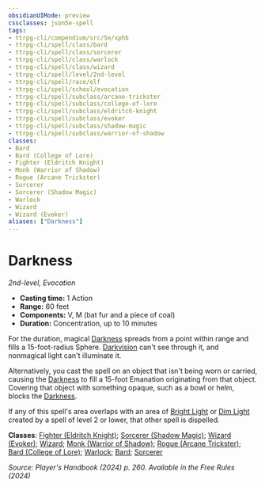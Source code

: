 ```yaml
---
obsidianUIMode: preview
cssclasses: json5e-spell
tags:
- ttrpg-cli/compendium/src/5e/xphb
- ttrpg-cli/spell/class/bard
- ttrpg-cli/spell/class/sorcerer
- ttrpg-cli/spell/class/warlock
- ttrpg-cli/spell/class/wizard
- ttrpg-cli/spell/level/2nd-level
- ttrpg-cli/spell/race/elf
- ttrpg-cli/spell/school/evocation
- ttrpg-cli/spell/subclass/arcane-trickster
- ttrpg-cli/spell/subclass/college-of-lore
- ttrpg-cli/spell/subclass/eldritch-knight
- ttrpg-cli/spell/subclass/evoker
- ttrpg-cli/spell/subclass/shadow-magic
- ttrpg-cli/spell/subclass/warrior-of-shadow
classes:
- Bard
- Bard (College of Lore)
- Fighter (Eldritch Knight)
- Monk (Warrior of Shadow)
- Rogue (Arcane Trickster)
- Sorcerer
- Sorcerer (Shadow Magic)
- Warlock
- Wizard
- Wizard (Evoker)
aliases: ["Darkness"]
---
```

# Darkness
*2nd-level, Evocation*  


- **Casting time:** 1 Action
- **Range:** 60 feet
- **Components:** V, M (bat fur and a piece of coal)
- **Duration:** Concentration, up to 10 minutes

For the duration, magical [Darkness](2-Mechanics/CLI/rules/variant-rules/darkness-xphb.md) spreads from a point within range and fills a 15-foot-radius Sphere. [Darkvision](2-Mechanics/CLI/rules/senses.md#Darkvision) can't see through it, and nonmagical light can't illuminate it.

Alternatively, you cast the spell on an object that isn't being worn or carried, causing the [Darkness](2-Mechanics/CLI/rules/variant-rules/darkness-xphb.md) to fill a 15-foot Emanation originating from that object. Covering that object with something opaque, such as a bowl or helm, blocks the [Darkness](2-Mechanics/CLI/rules/variant-rules/darkness-xphb.md).

If any of this spell's area overlaps with an area of [Bright Light](2-Mechanics/CLI/rules/variant-rules/bright-light-xphb.md) or [Dim Light](2-Mechanics/CLI/rules/variant-rules/dim-light-xphb.md) created by a spell of level 2 or lower, that other spell is dispelled.

**Classes**: [Fighter (Eldritch Knight)](2-Mechanics/CLI/lists/list-spells-classes-fighter-xphb-eldritch-knight-xphb.md "subclass=XPHB;class=XPHB"); [Sorcerer (Shadow Magic)](2-Mechanics/CLI/lists/list-spells-classes-sorcerer-xphb-shadow-magic-xge.md "subclass=XGE;class=XPHB"); [Wizard (Evoker)](2-Mechanics/CLI/lists/list-spells-classes-wizard-xphb-evoker-xphb.md "subclass=XPHB;class=XPHB"); [Wizard](2-Mechanics/CLI/lists/list-spells-classes-wizard.md); [Monk (Warrior of Shadow)](2-Mechanics/CLI/lists/list-spells-classes-monk-xphb-warrior-of-shadow-xphb.md "subclass=XPHB;class=XPHB"); [Rogue (Arcane Trickster)](2-Mechanics/CLI/lists/list-spells-classes-rogue-xphb-arcane-trickster-xphb.md "subclass=XPHB;class=XPHB"); [Bard (College of Lore)](2-Mechanics/CLI/lists/list-spells-classes-bard-xphb-college-of-lore-xphb.md "subclass=XPHB;class=XPHB"); [Warlock](2-Mechanics/CLI/lists/list-spells-classes-warlock.md); [Bard](2-Mechanics/CLI/lists/list-spells-classes-bard.md); [Sorcerer](2-Mechanics/CLI/lists/list-spells-classes-sorcerer.md)

*Source: Player's Handbook (2024) p. 260. Available in the Free Rules (2024)*